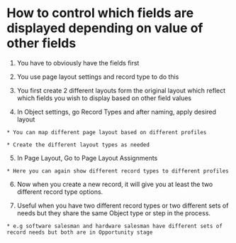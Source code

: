 # How to control which fields are displayed depending on value of other fields

  1. You have to obviously have the fields first 

  2. You use page layout settings and record type to do this

  3. You first create 2 different layouts form the original layout which reflect which fields you wish to display based on other field values 

  4. In Object settings, go Record Types and after naming, apply desired layout 

    * You can map different page layout based on different profiles

    * Create the different layout types as needed

  5. In Page Layout, Go to Page Layout Assignments 

    * Here you can again show different record types to different profiles 

  6. Now when you create a new record, it will give you at least the two different record type options. 

  7. Useful when you have two different record types or two different sets of needs but they share the same Object type or step in the process. 

    * e.g software salesman and hardware salesman have different sets of record needs but both are in Opportunity stage

